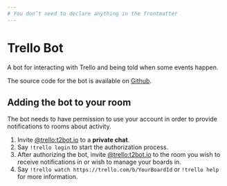 ```yaml
---
# You don’t need to declare anything in the frontmatter
---
```


# Trello Bot

A bot for interacting with Trello and being told when some events happen.

The source code for the bot is available on [Github](https://github.com/turt2live/matrix-trello-bot).


## Adding the bot to your room

The bot needs to have permission to use your account in order to provide notifications to rooms about activity.

1. Invite [@trello:t2bot.io](https://matrix.to/#/@trello:t2bot.io) to a **private chat**.
2. Say `!trello login` to start the authorization process.
3. After authorizing the bot, invite [@trello:t2bot.io](https://matrix.to/#/@trello:t2bot.io) to the room you
   wish to receive notifications in or wish to manage your boards in.
4. Say `!trello watch https://trello.com/b/YourBoardId` or `!trello help` for more information.
